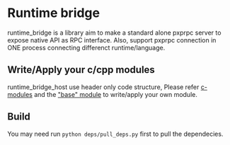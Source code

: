 
# Runtime bridge

runtime_bridge is a library aim to make a standard alone pxprpc server to expose native API as RPC interface.
Also, support pxprpc connection in ONE process connecting differenct runtime/language.


## Write/Apply your c/cpp modules

runtime_bridge_host use header only code structure, Please refer [c-modules](c-modules/readme.md) and the ["base" module](c-modules/base) to write/apply your own module.

## Build

You may need run `python deps/pull_deps.py` first to pull the dependecies.